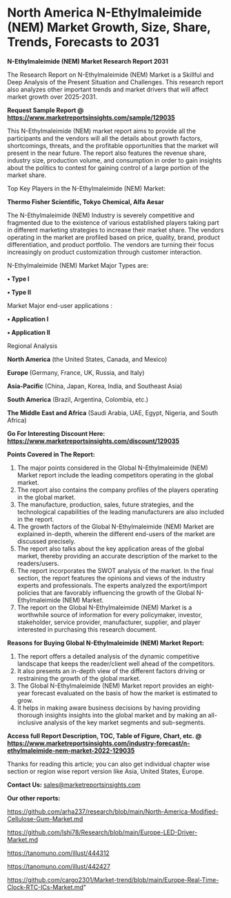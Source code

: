 # North America N-Ethylmaleimide (NEM) Market Growth, Size, Share, Trends, Forecasts to 2031

<strong>N-Ethylmaleimide (NEM) Market Research Report 2031</strong>

The Research Report on N-Ethylmaleimide (NEM) Market is a Skillful and Deep Analysis of the Present Situation and Challenges. This research report also analyzes other important trends and market drivers that will affect market growth over 2025-2031.

<strong>Request Sample Report @ <a href=https://www.marketreportsinsights.com/sample/129035>https://www.marketreportsinsights.com/sample/129035</a></strong>

This N-Ethylmaleimide (NEM) market report aims to provide all the participants and the vendors will all the details about growth factors, shortcomings, threats, and the profitable opportunities that the market will present in the near future. The report also features the revenue share, industry size, production volume, and consumption in order to gain insights about the politics to contest for gaining control of a large portion of the market share.

Top Key Players in the N-Ethylmaleimide (NEM) Market:

<strong>Thermo Fisher Scientific, Tokyo Chemical, Alfa Aesar</strong>

The N-Ethylmaleimide (NEM) Industry is severely competitive and fragmented due to the existence of various established players taking part in different marketing strategies to increase their market share. The vendors operating in the market are profiled based on price, quality, brand, product differentiation, and product portfolio. The vendors are turning their focus increasingly on product customization through customer interaction.

N-Ethylmaleimide (NEM) Market Major Types are:

<strong>• Type I

• Type II</strong>

Market Major end-user applications :

<strong>• Application I

• Application II</strong>

Regional Analysis

</u><strong><b>North America</b></strong> (the United States, Canada, and Mexico)

<strong><b>Europe </b></strong>(Germany, France, UK, Russia, and Italy)

<strong><b>Asia-Pacific</b></strong> (China, Japan, Korea, India, and Southeast Asia)

<strong><b>South America</b></strong> (Brazil, Argentina, Colombia, etc.)

<strong><b>The Middle East and Africa</b></strong> (Saudi Arabia, UAE, Egypt, Nigeria, and South Africa)

<strong>Go For Interesting Discount Here: <a href=https://www.marketreportsinsights.com/discount/129035>https://www.marketreportsinsights.com/discount/129035</a></strong>

<strong>Points Covered in The Report:</strong>
<ol>
  <li>The major points considered in the Global N-Ethylmaleimide (NEM) Market report include the leading competitors operating in the global market.</li>
  <li>The report also contains the company profiles of the players operating in the global market.</li>
  <li>The manufacture, production, sales, future strategies, and the technological capabilities of the leading manufacturers are also included in the report.</li>
  <li>The growth factors of the Global N-Ethylmaleimide (NEM) Market are explained in-depth, wherein the different end-users of the market are discussed precisely.</li>
  <li>The report also talks about the key application areas of the global market, thereby providing an accurate description of the market to the readers/users.</li>
  <li>The report incorporates the SWOT analysis of the market. In the final section, the report features the opinions and views of the industry experts and professionals. The experts analyzed the export/import policies that are favorably influencing the growth of the Global N-Ethylmaleimide (NEM) Market.</li>
  <li>The report on the Global N-Ethylmaleimide (NEM) Market is a worthwhile source of information for every policymaker, investor, stakeholder, service provider, manufacturer, supplier, and player interested in purchasing this research document.</li>
</ol>
<strong>Reasons for Buying Global N-Ethylmaleimide (NEM) Market Report:</strong>

<ol>
  <li>The report offers a detailed analysis of the dynamic competitive landscape that keeps the reader/client well ahead of the competitors.</li>
  <li>It also presents an in-depth view of the different factors driving or restraining the growth of the global market.</li>
  <li>The Global N-Ethylmaleimide (NEM) Market report provides an eight-year forecast evaluated on the basis of how the market is estimated to grow.</li>
  <li>It helps in making aware business decisions by having providing thorough insights insights into the global market and by making an all-inclusive analysis of the key market segments and sub-segments.</li>
</ol>
<strong>Access full Report Description, TOC, Table of Figure, Chart, etc. @ <a href=https://www.marketreportsinsights.com/industry-forecast/n-ethylmaleimide-nem-market-2022-129035>https://www.marketreportsinsights.com/industry-forecast/n-ethylmaleimide-nem-market-2022-129035</a></strong>


Thanks for reading this article; you can also get individual chapter wise section or region wise report version like Asia, United States, Europe.

<strong>Contact Us:</strong>
sales@marketreportsinsights.com

<strong>Our other reports:</strong>

<a href=https://github.com/arha237/research/blob/main/North-America-Modified-Cellulose-Gum-Market.md>https://github.com/arha237/research/blob/main/North-America-Modified-Cellulose-Gum-Market.md</a>

<a href=https://github.com/Ishi78/Research/blob/main/Europe-LED-Driver-Market.md>https://github.com/Ishi78/Research/blob/main/Europe-LED-Driver-Market.md</a>

<a href=https://tanomuno.com/illust/444312>https://tanomuno.com/illust/444312</a>

<a href=https://tanomuno.com/illust/442427>https://tanomuno.com/illust/442427</a>

<a href=https://github.com/cargo2301/Market-trend/blob/main/Europe-Real-Time-Clock-RTC-ICs-Market.md>https://github.com/cargo2301/Market-trend/blob/main/Europe-Real-Time-Clock-RTC-ICs-Market.md</a>"
